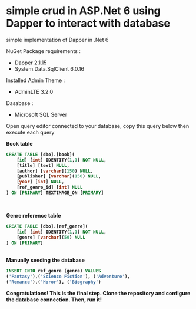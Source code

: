 ﻿# simple crud in ASP.Net 6 using Dapper to interact with database
<p>simple implementation of Dapper in .Net 6</p>
<p>NuGet Package requirements :</p>
<ul>
  <li>Dapper 2.1.15</li>
  <li>System.Data.SqlClient 6.0.16</li>
</ul>

<p>Installed Admin Theme :</p>
<ul>
  <li>AdminLTE 3.2.0</li>
</ul>

<p>Dasabase :</p>
<ul>
  <li>Microsoft SQL Server</li>
</ul>
<p>Open query editor connected to your database, copy this query below then execute each query</p>

<b>Book table<b>
```SQL
CREATE TABLE [dbo].[book](
	[id] [int] IDENTITY(1,1) NOT NULL,
	[title] [text] NULL,
	[author] [varchar](150) NULL,
	[publisher] [varchar](150) NULL,
	[year] [int] NULL,
	[ref_genre_id] [int] NULL
) ON [PRIMARY] TEXTIMAGE_ON [PRIMARY]
```
<br>

<b>Genre reference table</b>
```SQL
CREATE TABLE [dbo].[ref_genre](
	[id] [int] IDENTITY(1,1) NOT NULL,
	[genre] [varchar](50) NULL
) ON [PRIMARY]
```
<br>
<b>Manually seeding the database</b>

```SQL
INSERT INTO ref_genre (genre) VALUES
('Fantasy'),('Science Fiction'), ('Adventure'),
('Romance'),('Horor'), ('Biography')
```
<p>Congratulations! This is the final step. Clone the repository and configure the database connection. Then, run it!</p>
